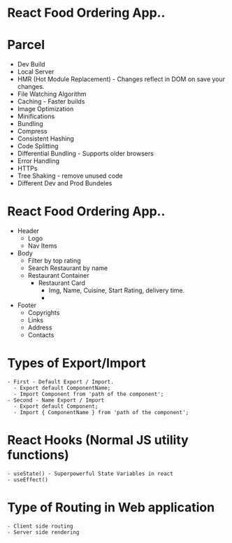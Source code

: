 # React Food Ordering App..

# Parcel

- Dev Build
- Local Server
- HMR (Hot Module Replacement) - Changes reflect in DOM on save your changes.
- File Watching Algorithm
- Caching - Faster builds
- Image Optimization
- Minifications
- Bundling
- Compress
- Consistent Hashing
- Code Splitting
- Differential Bundling - Supports older browsers
- Error Handling
- HTTPs
- Tree Shaking - remove unused code
- Different Dev and Prod Bundeles

# React Food Ordering App..

- Header
  - Logo
  - Nav Items
- Body
  - Filter by top rating
  - Search Restaurant by name
  - Restaurant Container
    - Restaurant Card
      - Img, Name, Cuisine, Start Rating, delivery time.
      -
- Footer
  - Copyrights
  - Links
  - Address
  - Contacts

# Types of Export/Import

    - First - Default Export / Import.
      - Export default ComponentName;
      - Import Component from 'path of the component';
    - Second - Name Export / Import
      - Export default Component;
      - Import { ComponentName } from 'path of the component';

# React Hooks (Normal JS utility functions)

    - useState() - Superpowerful State Variables in react
    - useEffect()

# Type of Routing in Web application

    - Client side routing
    - Server side rendering
